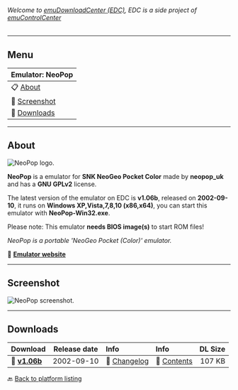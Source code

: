 ###### Welcome to [emuDownloadCenter (EDC)](https://github.com/PhoenixInteractiveNL/emuDownloadCenter/wiki/), EDC is a side project of [emuControlCenter](https://github.com/PhoenixInteractiveNL/emuControlCenter/wiki/)
***
## Menu
| **Emulator: NeoPop** |
|:---------|
| :clipboard: [About](#about) |
| :sunrise: [Screenshot](#screenshot) |
| :floppy_disk: [Downloads](#downloads) |
***
## About
![](https://github.com/PhoenixInteractiveNL/emuDownloadCenter/wiki/images_emulator/neopop_logo_200.jpg "NeoPop logo.")

**NeoPop** is a emulator for **SNK NeoGeo Pocket Color** made by **neopop_uk** and has a **GNU GPLv2** license.

The latest version of the emulator on EDC is **v1.06b**, released on **2002-09-10**, it runs on **Windows XP,Vista,7,8,10 (x86,x64)**, you can start this emulator with **NeoPop-Win32.exe**.

Please note: This emulator **needs BIOS image(s)** to start ROM files!

_NeoPop is a portable 'NeoGeo Pocket (Color)' emulator._

:link: [**Emulator website**](http://neopop.emuxhaven.net)
***
## Screenshot
![](https://raw.githubusercontent.com/PhoenixInteractiveNL/emuDownloadCenter/master/hooks/neopop/screen.jpg "NeoPop screenshot.")
***
## Downloads
| Download | Release date  | Info       | Info       | DL Size    |
|:---------|:-------------:|:-----------|:-----------|-----------:|
| :floppy_disk: [**v1.06b**](https://github.com/PhoenixInteractiveNL/edc-repo0003/raw/master/neopop/1.06b.7z) | 2002-09-10 | :page_facing_up: [Changelog](https://github.com/PhoenixInteractiveNL/edc-repo0003/blob/master/neopop/1.06b_changelog.txt) | :mag_right: [Contents](https://github.com/PhoenixInteractiveNL/edc-repo0003/blob/master/neopop/1.06b_contents.txt) | 107 KB |

:back: [Back to platform listing](https://github.com/PhoenixInteractiveNL/emuDownloadCenter/wiki/EDC-Platform-List)
